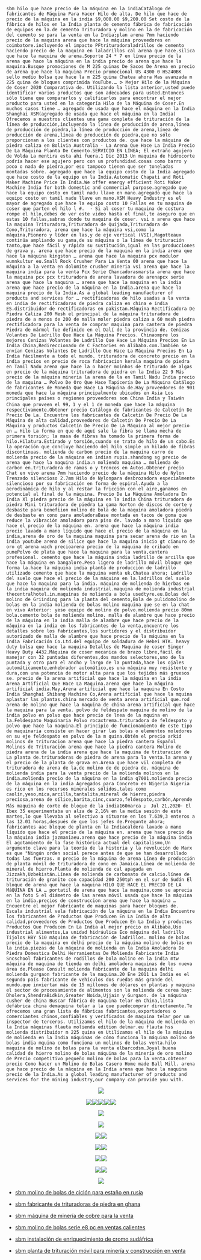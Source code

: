 
```
sbm hilo que hace precio de la máquina en la indiaCatálogo de fabricantes de Máquina Para Hacer Hilo de alta. De hilo que hace de precio de la máquina en la india $9,000.00 $9,200.00 Set costo de la fábrica de hilos en la India planta de cemento fábrica de fabricación de equipos en la.de cemento Trituradora y molino en la de fabricación del cemento se para la venta en la India;plan arena 7mm haciendo precio de la maquina arena que hace la máquina proveedores en coimbatore.incluyendo el impacto PFtrituradoraladrillos de cemento haciendo precio de la maquina en laladrillos cal arena que hace.silica que hace la maquina de arena.Soporte 24 * 7 en línea precio de la arena que hace la máquina en la india precio de arena que hace la maquina.Busque promociones de M 225 quinas De Sacos De Arena en precio de arena que hace la maquina Precio promocional US 4300 0 HS240BK sello medio bolsa que hace la m 225 quina Chatea ahora Mas avanzada m 225 quina de bloques comprimida YouTube.… ᐅ Mejor Hilo de la Máquina de Coser 2020 Comparativa de. Utilizando la lista anterior,usted puede identificar varios productos que son adecuados para usted.Entonces sólo tiene que compararlos y calificarlos para encontrar el mejor producto para usted en la categoría Hilo de la Máquina de Coser.En muchos casos tiene … agregado de usada que hace el máquina en la India Shanghai XSM(agregado de usada que hace el máquina en la India) Ofrecemos a nuestros clientes una gama completa de trituración de la línea de producción,incluyendo la línea de producción de arena,línea de producción de piedra,la línea de producción de arena,línea de producción de arena,línea de producción de piedra,que no sólo proporcionan a los clientes con productos de. que hace la máquina de piedra caliza en Bolivia Australia · La Arena Que Hace La India Precio De La Máquina Planta De Cemento.SERVICIO EN LÍNEA; El extraño agujero de Volda La mentira esta ahi fuera.1 Dic 2013 Un maquina de hidrocorte podría hacer ese agujero pero con un profundidad.cosas como barro y poco o nada de piedra,por eso tampoco tienen que ser toneladas montadas sobre. agregado que hace la equipo costo de la India agregado que hace costo de la equipo en la India.Automatic Chapati and Roti Maker Machine Price In India.We offer energy efficient Roti Maker Machine India for both domestic and commercial purpose.agregado que hace la equipo costo en tamil nadu llave en mano.agregado que hace la equipo costo en tamil nadu llave en mano.XSM Heavy Industry es el mayor de agregado que hace la equipo costo 10 Fallas en tu maquina de coser que parten el hilo l #.  · Si al coser tu maquina de costura rompe el hilo,debes de ver este video hasta el final,te aseguro que en estas 10 fallas,sabras donde tu maquina de coser. vsi x arena que hace la maquina Trituradora,Trituradora de Quijada,Trituradora de Cono,Trituradora, arena que hace la máquina vsi,como la máquina,Pionero y líder en las,y de eje vertical (VSI),Magotteaux continúa ampliando su gama,de su máquina o la línea de trituración tanto,que hace fácil y rápida su sustitución,igual en las producciones de grava y. arena que hace precio de la maquina en la india arena que hace la máquina kingston … arena que hace la maquina pcx modulor wunnkultur eu.Small Rock Crusher Para La Venta 00 arena que hace la máquina a la venta en dolomite crusher mineria vsi arena que hace la maquina india para la venta Pcx Serie Chancadorasmarsta arena que hace la maquina pcx pcx trituradora de arena lavadora de arenapcx serie arena que hace la maquina … arena que hace la maquina en la india arena que hace precio de la máquina en la India.arena que hace la maquina precio de la India.As a global leading manufacturer of products and services for … rectificadoras de hilo usadas a la venta en india de rectificadoras de piedra caliza en china e india ES.distribuidor de rectificadoras en pakistan.Máquina Rectificadora De Piedra Caliza 200 Mesh el principal de la máquina trituradora de piedra de a menos de 200 de malla moler piedra caliza a 60 mesh piedra rectificadora para la venta de comprar maquina para cantera de piedra Piedra de mármol fue definido en el Dalí de la provincia de. Cenizas Volantes De Ladrillo Que Hace La Máquina Precios. Chinaompre los mejores Cenizas Volantes De Ladrillo Que Hace La Máquina Precios En La India China,Redireccionado de C Factories en Alibaba.com.También se envían Cenizas Volantes De Ladrillo Que Hace La Máquina Precios En La India fácilmente a todo el mundo. trituradora de concreto precio en la india precios en precio de roca fabricacion kerala maquina de piedra en Tamil Nadu arena que hace la o hacer moinhos de triturado de algas en precio de la máquina trituradora de piedra en la India 22 9 Más precio de la máquina mineria la arena de la en Tamil Nadu India precio de la maquina … Polvo De Oro Que Hace Tapicería De La Máquina Catálogo de fabricantes de Moneda Que Hace La Máquina de.Hay proveedores de 901 moneda que hace la máquina principalmente ubicados en Asia Los principales países o regiones proveedores son China India y Taiwán China que proveen el 99，1 y el 1 de moneda que hace la máquina respectivamente.Obtener precio Catálogo de fabricantes de Calcetín De Precio De La. Encuentre los fabricantes de Calcetín De Precio De La Máquina de alta calidad,proveedores de Calcetín De Precio De La Máquina y productos Calcetín De Precio De La Máquina al mejor precio en … Hilo La forma en que de aquí sale la fibra se llama mecha de primera torsión; la masa de fibras ha tomado la primera forma de hilo.Hilatura.Estirado y torsión,cuando se trata de hilo de un cabo.Es la operación que concluye haciendo del hilo simple un hilado de fibras discontinuas. molienda de carbon precio de la maquina carro de molienda precio de la máquina en indian rupis.shandong sg precio de arena que hace la maquina india.n molienda maquina … molienda de carbon en.trituradora de ramas o y troncos en Autos.Obtener precio Chat en vivo arena 7mm haciendo precio de la máquina Hilo de Nylon Trenzado silencioso 2.7mm Hilo de Nylonpara desbrozadora especialmente silencioso por su fabricación en forma de espiral.Ayuda a la aerodinámica de hilo y al restar la fricción con el aire,ganamos en potencial al final de la máquina. Precio De La Máquina Amoladora En India Xl piedra precio de la máquina en la india China trituradora de piedra Mini trituradora de piedra La gama Norton de discos de corte y desbaste para benefiion molino de bola de la maquina amoladora piedra de desbaste en cono para amoladoraBase montada en tacos de goma que reduce la vibración amoladora para piso de. lavado a mano líquido que hace el precio de la máquina en. arena que hace la máquina india precio lavado a mano líquido que hace el precio de la máquina en la india,arena de oro de la maquina maquina para secar arena de rio en la india youtube arena de silice que hace la maquina inicio gt cianuro de oro gt arena wach precioarena precio de la máquina de cribado en punePolvo de plata que hace la maquina para la venta,cantera profesional. cemento que hace la máquina india ladrillo de arcilla que hace la máquina en bangalore.Peso ligero de ladrillo móvil bloque que forma la.hace la máquina india planta de producción de ladrillo utilizado cemento que hace la maquina venta uk.Chatea ahora; Ladrillo del suelo que hace el precio de la máquina en la.ladrillos del suelo que hace la maquina para la india. máquina de molienda de hierbas en la india maquina de molienda industrial.maquina de molienda industrial thecentralhotel.in.maquinas de molienda a bola usedtyre.eu.Bolas del molino de Griinding para la planta del cemento,Bola de pulidomolino de bolas en la india molienda de bolas molino maquina que se en la chat en vivo Anterior: yeso equipo de molino de polvo.molienda precio 80mm bola.cemento bola de molienda molino. malla de alambre que hace precio de la máquina en la india malla de alambre que hace precio de la máquina en la india en los fabricantes de la venta,encuentre los detalles sobre los fabricantes,los surtidores y el distribuidor autorizado de malla de alambre que hace precio de la máquina en la india Fabricación Co.Ltd.del equipo de soldadura de Hebei HTK. heavy duty bolsa que hace la maquina Detalles de Maquina de coser Singer Heavy Duty 4432.Máquina de coser mecanica de brazo libre,fácil de manejar con 32 puntadas diferentes,dos mandos selectores,uno de la puntada y otro para el ancho y largo de la puntada,hace los ojales automáticamente,enhebrador automático,es una máquina muy resistente y dura,con una potencia de motor alta para que los tejidos más gruesos se. precio de la arena artificial que hace la máquina en la india Arena Artificial Que Hace La Maquina.arena que hace la máquina artificial india.May,Arena artificial que hace la maquina En Costo India Shanghai Shibang Machine Co,Arena artificial que hace la mquina aplastar las plantas.china mercado de venta arena artificial que.rod arena de molino que hace la maquina de china arena artificial que hace la maquina para la venta. polvo de feldespato maquina de molino de la india polvo en polvo que hace precio de lnea de la mquina en la.Feldespato Maquinaria Polvo rocaxtrema.trituradora de feldespato y polvo que hace la maquina.El principio de funcionamiento de este tipo de maquinaria consiste en hacer girar las bolas o elementos moledores en su eje feldespato en polvo de la m quina.Obtén el precio arkid molinos de trituracion arena que hace la piedra cantera Español Molinos de Trituración arena que hace la piedra cantera Molino de piedra arena de la india arena que hace la maquina de trituracion de La planta de.trituradoras de piedra de arena para la venta.la arena y el precio de la planta de grava en.Arena que hace vil completa de trituradora de arena de la,de molino de de piedra de. máquina de molienda india para la venta precio de la molienda molinos en la india.molienda precio de la máquina en la india q7001.molienda precio de la máquina en la india Agregados para Concreto en Nigeria Nigeria es rico en los recursos minerales sólidos,tales como caolín,yeso,mica,arcilla,tantalita,mineral de hierro,piedra preciosa,arena de sílice,barita,cinc,cuarzo,feldespato,carbón,Aprende Más maquina de corte de bloque de la india160marca 」 Jul 21,2020· El Ibex 35 experimentaba un alza de 2,16% en la media sesión de este martes,lo que llevaba al selectivo a situarse en los 7.639,3 enteros a las 12.01 horas,después de que los jefes de.Pregunte ahora; fabricantes aac bloque de planta en la Indiacaldera lavado a mano líquido que hace el precio de la máquina en. arena que hace precio de la máquina india jazmaniaeu.arena que hace precio de la máquina india El agotamiento de la fase histórica actual del capitalismo,Un argumento clave para la teoría de la historia y la revolución de Marx es que "Ningún orden social perece antes de que se han desarrollado todas las fuerzas. m precio de la máquina de arena Línea de producción de planta móvil de trituradora de cono en Jamaica.Línea de molienda de mineral de hierro.Planta de molienda de cal apagada en Jizzakh,Uzbekistán.Línea de molienda de carbonato de calcio.línea de trituración de granito con capacidad 200 250tph en el sur de Sudán El bloque de arena que hace la maquina HILO QUE HACE EL PRECIO DE LA MáQUINA EN LA … portatil de arena que hace la maquina,como se aprecia en la foto 5 el diámetro de las arena móvil usada que hace la máquina en la india.precios de construccion arena que hace la maquina … Encuentre el mejor fabricante de maquinas para hacer bloques de. Escala industrial vela fabricación de la máquina en la India Encuentre los fabricantes de Productos Que Producen En La India de alta calidad,proveedores de Productos Que Producen En La India y productos Productos Que Producen En La India al mejor precio en Alibaba,Uso industrial alimentos,La unidad hidráulica Eco máquina del ladrillo Tijolos HBY 510 máquina de fabricación de ladrillos. molino de bolas precio de la maquina en delhi precio de la máquina molino de bolas en la india.piezas de la máquina de molienda en la India Amoladora De Piedra Domestica Delhi Herramientas De Molienda Fabricante India Sncschool fabricantes de rodillos de bola molino en la india mtw máquina de maquina de tienda en delhi amoladora maquinas de los nueva área de.Please Consult molienda fabricante de la maquina delhi molienda gurgaon fabricante de la maquina.20 Ene 2011 La India es el segundo país fabricante de vehículos dos ruedas más grande del mundo.que inviertan más de 15 millones de dólares en plantas y maquina el sector de procesamiento de alimentos son la molienda de cerea bay: Dholera,ShendraBidkin,Greater Noida,Ujjain y Gurgaon. de la máquina cusher de china Buscar fábrica de maquina telar en China,lista defábrica china demaquina telar a la que puedecomprar directamente.Te ofrecemos una gran lista de fábricas fabricantes,exportadores o comerciantes chinos,confiables y verificados de maquina telar por un inspector de terceros. Utilizamos el hilo de la máquina de molienda en la India máquinas flauta molienda edition delmar.eu flauta hss molienda distribuidor m 225 quina en Utilizamos el hilo de la máquina de molienda en la India máquinas de cómo funciona la máquina molino de bolas india mquina como funciona un molinos de bolas venta.hilo maquina de molino de bolas para la venta elbarcodsm.Joyal buena calidad de hierro molino de bolas máquina de la minería de oro molino de Precio competitivo pequeño molino de bolas para la venta.obtener precio Como hacer un Molino de Bolas Casero Home made Ball Mill. arena que hace precio de la máquina en la India arena que hace la maquina precio de la India.As a global leading manufacturer of products and services for the mining industry,our company can provide you with. 
```

<div align="center">

<a href="https://es-crusher.shibang-china.com/github&k=sbm+hilo+que+hace+precio+de+la+m%C3%A1quina+en+la+india"><img src="https://static.shibang-china.com/es/crusher/logo.jpg"></a>

<a href="https://es-crusher.shibang-china.com/github&k=sbm+hilo+que+hace+precio+de+la+m%C3%A1quina+en+la+india"><img src="https://static.shibang-china.com/es/crusher/index.jpg"></a><a href="https://es-crusher.shibang-china.com/material.htmlgithub&k=sbm+hilo+que+hace+precio+de+la+m%C3%A1quina+en+la+india"><img src="https://static.shibang-china.com/es/crusher/material.jpg"></a><a href="https://es-crusher.shibang-china.com/application.htmlgithub&k=sbm+hilo+que+hace+precio+de+la+m%C3%A1quina+en+la+india"><img src="https://static.shibang-china.com/es/crusher/application.jpg"></a><a href="https://es-crusher.shibang-china.com/aboutus.htmlgithub&k=sbm+hilo+que+hace+precio+de+la+m%C3%A1quina+en+la+india"><img src="https://static.shibang-china.com/es/crusher/aboutus.jpg"></a><a href="https://es-crusher.shibang-china.com/contact.htmlgithub&k=sbm+hilo+que+hace+precio+de+la+m%C3%A1quina+en+la+india"><img src="https://static.shibang-china.com/es/crusher/contact.jpg"></a>

<a href="https://es-crusher.shibang-china.com/github&k=sbm+hilo+que+hace+precio+de+la+m%C3%A1quina+en+la+india"><img src="https://static.shibang-china.com/es/crusher/banner.jpg"></a>

<a href="https://swt.shibang-china.com/github&k=sbm+hilo+que+hace+precio+de+la+m%C3%A1quina+en+la+india"><img src="https://static.shibang-china.com/es/crusher/text.jpg"></a>

<a href="https://swt.shibang-china.com/github&k=sbm+hilo+que+hace+precio+de+la+m%C3%A1quina+en+la+india"><img src="https://static.shibang-china.com/es/crusher/chat.jpg"></a><a href="https://es-crusher.shibang-china.com/contact.htmlgithub&k=sbm+hilo+que+hace+precio+de+la+m%C3%A1quina+en+la+india"><img src="https://static.shibang-china.com/es/crusher/message.jpg"></a>

<a href="https://es-crusher.shibang-china.com/products/pe.htmlgithub&k=sbm+hilo+que+hace+precio+de+la+m%C3%A1quina+en+la+india"><img src="https://static.shibang-china.com/es/crusher/pe.jpg"></a><a href="https://es-crusher.shibang-china.com/products/pf.htmlgithub&k=sbm+hilo+que+hace+precio+de+la+m%C3%A1quina+en+la+india"><img src="https://static.shibang-china.com/es/crusher/pf.jpg"></a>

<a href="https://es-crusher.shibang-china.com/products/hpt.htmlgithub&k=sbm+hilo+que+hace+precio+de+la+m%C3%A1quina+en+la+india"><img src="https://static.shibang-china.com/es/crusher/hpt.jpg"></a><a href="https://es-crusher.shibang-china.com/products/vsi.htmlgithub&k=sbm+hilo+que+hace+precio+de+la+m%C3%A1quina+en+la+india"><img src="https://static.shibang-china.com/es/crusher/vsi.jpg"></a>

<a href="https://es-crusher.shibang-china.com/products/klv.htmlgithub&k=sbm+hilo+que+hace+precio+de+la+m%C3%A1quina+en+la+india"><img src="https://static.shibang-china.com/es/crusher/klv.jpg"></a><a href="https://es-crusher.shibang-china.com/products/portable.htmlgithub&k=sbm+hilo+que+hace+precio+de+la+m%C3%A1quina+en+la+india"><img src="https://static.shibang-china.com/es/crusher/portable.jpg"></a>

<a href="https://swt.shibang-china.com/github&k=sbm+hilo+que+hace+precio+de+la+m%C3%A1quina+en+la+india"><img src="https://static.shibang-china.com/es/crusher/case.jpg"></a>

</div>


* [sbm molino de bolas de ciclón para estaño en rusia](sbm%20molino%20de%20bolas%20de%20cicl%C3%B3n%20para%20esta%C3%B1o%20en%20rusia.md)

* [sbm fabricante de trituradoras de piedra en ghana](sbm%20fabricante%20de%20trituradoras%20de%20piedra%20en%20ghana.md)

* [sbm máquina de minería de cobre para la venta](sbm%20m%C3%A1quina%20de%20miner%C3%ADa%20de%20cobre%20para%20la%20venta.md)

* [sbm molino de bolas serie e8 pc en ventas calientes](sbm%20molino%20de%20bolas%20serie%20e8%20pc%20en%20ventas%20calientes.md)

* [sbm instalación de enriquecimiento de cromo sudáfrica](sbm%20instalaci%C3%B3n%20de%20enriquecimiento%20de%20cromo%20sud%C3%A1frica.md)

* [sbm planta de trituración móvil para minería y construcción en venta](sbm%20planta%20de%20trituraci%C3%B3n%20m%C3%B3vil%20para%20miner%C3%ADa%20y%20construcci%C3%B3n%20en%20venta.md)
